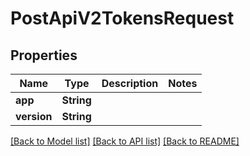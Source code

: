 # PostApiV2TokensRequest

## Properties

Name | Type | Description | Notes
------------ | ------------- | ------------- | -------------
**app** | **String** |  | 
**version** | **String** |  | 

[[Back to Model list]](../README.md#documentation-for-models) [[Back to API list]](../README.md#documentation-for-api-endpoints) [[Back to README]](../README.md)


